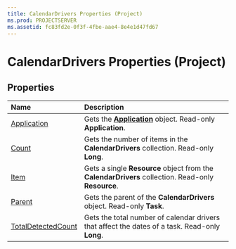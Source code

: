 ```yaml
---
title: CalendarDrivers Properties (Project)
ms.prod: PROJECTSERVER
ms.assetid: fc83fd2e-0f3f-4fbe-aae4-8e4e1d47fd67
---
```



# CalendarDrivers Properties (Project)

## Properties



|**Name**|**Description**|
|:-----|:-----|
|[Application](calendardrivers-application-property-project.md)|Gets the  **[Application](application-object-project.md)** object. Read-only **Application**.|
|[Count](calendardrivers-count-property-project.md)|Gets the number of items in the  **CalendarDrivers** collection. Read-only **Long**.|
|[Item](calendardrivers-item-property-project.md)|Gets a single  **Resource** object from the **CalendarDrivers** collection. Read-only **Resource**.|
|[Parent](calendardrivers-parent-property-project.md)|Gets the parent of the  **CalendarDrivers** object. Read-only **Task**.|
|[TotalDetectedCount](calendardrivers-totaldetectedcount-property-project.md)|Gets the total number of calendar drivers that affect the dates of a task. Read-only  **Long**.|

